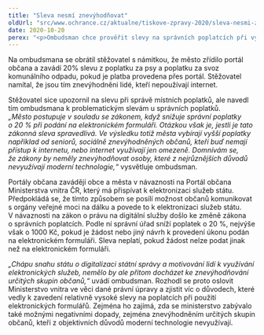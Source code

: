 ```yaml
---
title: "Sleva nesmí znevýhodňovat"
oldUrl: "src/www.ochrance.cz/aktualne/tiskove-zpravy-2020/sleva-nesmi-znevyhodnovat"
date: 2020-10-20
perex: "<p>Ombudsman chce prověřit slevy na správních poplatcích při využití portálu občana, který obce a města zavádějí v rámci elektronických služeb. Sleva sice má oporu v zákoně, ale současně může podle ombudsmana nepříznivě dopadat např. na starší občany nevyužívající internet.</p>"
---
```


<!-- imported from the old website -->

<p>Na ombudsmana se obrátil stěžovatel s námitkou, že město zřídilo portál občana a zavádí 20% slevu z poplatku za psy a poplatku za svoz komunálního odpadu, pokud je platba provedena přes portál. Stěžovatel namítal, že jsou tím znevýhodněni lidé, kteří nepoužívají internet.</p> <p>Stěžovatel sice upozornil na slevu při správě místních poplatků, ale navedl tím ombudsmana k problematickým slevám u správních poplatků. <i>„Město postupuje v souladu se zákonem, když snižuje správní poplatky o 20 % při podání na elektronickém formuláři. Otázkou však je, jestli je tato zákonná sleva spravedlivá. Ve výsledku totiž města vybírají vyšší poplatky například od seniorů, sociálně znevýhodněných občanů, kteří buď nemají přístup k internetu, nebo internet využívají jen omezeně. Domnívám se, že zákony by neměly znevýhodňovat osoby, které z nejrůznějších důvodů nevyužívají moderní technologie,“</i> vysvětluje ombudsman. </p> <p>Portály občana zavádějí obce a města v návaznosti na Portál občana Ministerstva vnitra ČR, který má přispívat k elektronizaci služeb státu. Předpokládá se, že tímto způsobem se posílí možnost občanů komunikovat s orgány veřejné moci na dálku a povede to k elektronizaci služeb státu. V návaznosti na zákon o právu na digitální služby došlo ke změně zákona o správních poplatcích. Podle ní správní úřad sníží poplatek o 20 %, nejvýše však o 1000 Kč, pokud je žádost nebo jiný návrh k provedení úkonu podán na elektronickém formuláři. Sleva neplatí, pokud žádost nelze podat jinak než na elektronickém formuláři. </p><i> „Chápu snahu státu o digitalizaci státní správy a motivování lidí k využívání elektronických služeb, nemělo by ale přitom docházet ke znevýhodňování určitých skupin občanů,“</i> uvádí ombudsman. Rozhodl se proto oslovit Ministerstvo vnitra ve věci dané právní úpravy a zjistit víc o důvodech, které vedly k zavedení relativně vysoké slevy na poplatcích při použití elektronických formulářů. Zejména ho zajímá, zda se ministerstvo zabývalo také možnými negativními dopady, zejména znevýhodněním určitých skupin občanů, kteří z objektivních důvodů moderní technologie nevyužívají.
